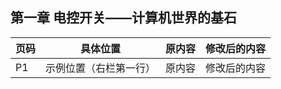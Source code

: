 ## 第一章 电控开关——计算机世界的基石



页码 | 具体位置 | 原内容 | 修改后的内容
------------ | ------------- | ------------ | ------------
P1 | 示例位置（右栏第一行）  | 原内容 | 修改后的内容
